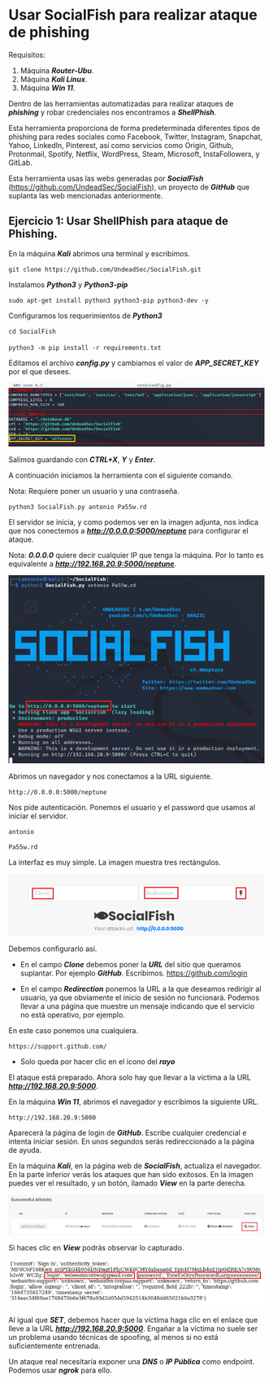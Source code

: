 #  Usar SocialFish para realizar ataque de phishing
   
  
Requisitos:
1. Máquina ***Router-Ubu***.
2. Máquina ***Kali Linux***.
3. Máquina ***Win 11***.


Dentro de las herramientas automatizadas para realizar ataques de ***phishing*** y robar credenciales nos encontramos a ***ShellPhish***.

Esta herramienta proporciona de forma predeterminada diferentes tipos de phishing para redes sociales como Facebook, Twitter, Instagram, Snapchat, Yahoo, LinkedIn, Pinterest, así como servicios como Origin, Github, Protonmail, Spotify, Netflix, WordPress, Steam, Microsoft, InstaFollowers, y GitLab.

Esta herramienta usas las webs generadas por ***SocialFish*** (https://github.com/UndeadSec/SocialFish), un proyecto de ***GitHub*** que suplanta las web mencionadas anteriormente.

## Ejercicio 1: Usar ShellPhish para ataque de Phishing.

En la máquina ***Kali*** abrimos una terminal y escribimos.
```
git clone https://github.com/UndeadSec/SocialFish.git
```

Instalamos ***Python3*** y ***Python3-pip***
```
sudo apt-get install python3 python3-pip python3-dev -y
```

Configuramos los requerimientos de ***Python3***
```
cd SocialFish

python3 -m pip install -r requirements.txt
```

Editamos el archivo ***config.py*** y cambiamos el valor de ***APP_SECRET_KEY*** por el que desees.

![APP_SECRET_KEY](../img/lab-07-B/202210021902.png)

Salimos guardando con ***CTRL+X***, ***Y*** y ***Enter***.

A continuación iniciamos la herramienta con el siguiente comando.

Nota: Requiere poner un usuario y una contraseña.
```
python3 SocialFish.py antonio Pa55w.rd
```

El servidor se inicia, y como podemos ver en la imagen adjunta, nos indica que nos conectemos a ***http://0.0.0.0:5000/neptune*** para configurar el ataque.

Nota: ***0.0.0.0*** quiere decir cualquier IP que tenga la máquina. Por lo tanto es equivalente a ***http://192.168.20.9:5000/neptune***.

![Servidor iniciado](../img/lab-07-B/202210021936.png)

Abrimos un navegador y nos conectamos a la URL siguiente.
```
http://0.0.0.0:5000/neptune
```

Nos pide autenticación. Ponemos el usuario y el password que usamos al iniciar el servidor.
```
antonio
```

```
Pa55w.rd
```

La interfaz es muy simple. La imagen muestra tres rectángulos.

![configuración](../img/lab-07-B/202210021941.png)

Debemos configurarlo así.

* En el campo ***Clone*** debemos poner la ***URL*** del sitio que queramos suplantar. Por ejemplo ***GitHub***. Escribimos.
https://github.com/login

* En el campo ***Redirection*** ponemos la URL a la que deseamos redirigir al usuario, ya que obviamente el inicio de sesión no funcionará. Podemos llevar a una página que muestre un mensaje indicando que el servicio no está operativo, por ejemplo.

En este caso ponemos una cualquiera.
```
https://support.github.com/
```

* Solo queda por hacer clic en el icono del ***rayo***

El ataque está preparado. Ahora solo hay que llevar a la víctima a la URL ***http://192.168.20.9:5000***.

En la máquina ***Win 11***, abrimos el navegador y escribimos la siguiente URL.
```
http://192.168.20.9:5000
```

Aparecerá la página de login de ***GitHub***. Escribe cualquier credencial e intenta iniciar sesión. En unos segundos serás redireccionado a la página de ayuda.

En la máquina ***Kali***, en la página web de ***SocialFish***, actualiza el navegador. En la parte inferior verás los ataques que han sido exitosos. En la imagen puedes ver el resultado, y un botón, llamado ***View*** en la parte derecha.

![Resultado](../img/lab-07-B/202210022052.png)

Si haces clic en ***View*** podrás observar lo capturado.

![Credenciales capturadas](../img/lab-07-B/202210022055.png)

Al igual que ***SET***, debemos hacer que la víctima haga clic en el enlace que lleve a la URL ***http://192.168.20.9:5000***. Engañar a la víctima no suele ser un problema usando técnicas de spoofing, al menos si no está suficientemente entrenada.

Un ataque real necesitaría exponer una ***DNS*** o ***IP Pública*** como endpoint. Podemos usar ***ngrok*** para ello.
